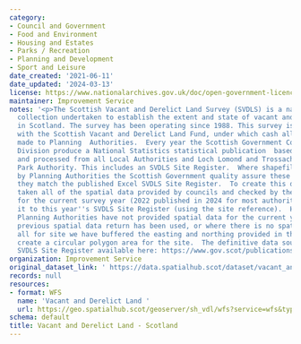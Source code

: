 ```yaml
---
category:
- Council and Government
- Food and Environment
- Housing and Estates
- Parks / Recreation
- Planning and Development
- Sport and Leisure
date_created: '2021-06-11'
date_updated: '2024-03-13'
license: https://www.nationalarchives.gov.uk/doc/open-government-licence/version/3/
maintainer: Improvement Service
notes: '<p>The Scottish Vacant and Derelict Land Survey (SVDLS) is a national data
  collection undertaken to establish the extent and state of vacant and derelict land
  in Scotland. The survey has been operating since 1988. This survey is associated
  with the Scottish Vacant and Derelict Land Fund, under which cash allocations are
  made to Planning  Authorities.  Every year the Scottish Government Communities Analysis
  Division produce a National Statistics statistical publication  based on data collected
  and processed from all Local Authorities and Loch Lomond and Trossachs National
  Park Authority. This includes an SVDLS Site Register.  Where shapefiles are provided
  by Planning Authorities the Scottish Government quality assure these to make sure
  they match the published Excel SVDLS Site Register.  To create this dataset we have
  taken all of the spatial data provided by councils and checked by the Scottish Government
  for the current survey year (2022 published in 2024 for most authorities) and combined
  it to this year''s SVDLS Site Register (using the site reference).  However: - where
  Planning Authorities have not provided spatial data for the current year, their
  previous spatial data return has been used, or where there is no spatial data at
  all for site we have buffered the easting and northing provided in the survey, to
  create a circular polygon area for the site.  The definitive data source is the
  SVDLS Site Register available here: https://www.gov.scot/publications/scottish-vacant-derelict-land-survey-2022/</p>'
organization: Improvement Service
original_dataset_link: ' https://data.spatialhub.scot/dataset/vacant_and_derelict_land-is'
records: null
resources:
- format: WFS
  name: 'Vacant and Derelict Land '
  url: https://geo.spatialhub.scot/geoserver/sh_vdl/wfs?service=wfs&typeName=sh_vdl:pub_vdl
schema: default
title: Vacant and Derelict Land - Scotland
---
```

